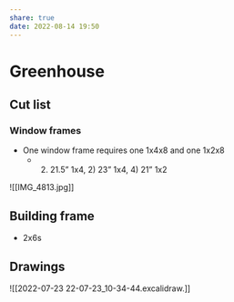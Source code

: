 ```yaml
---  
share: true  
date: 2022-08-14 19:50  
---  
```

  
# Greenhouse  
  
## Cut list  
### Window frames  
- One window frame requires one 1x4x8 and one 1x2x8  
	- 2) 21.5” 1x4, 2) 23” 1x4, 4) 21” 1x2  
  
![[IMG_4813.jpg]]  
  
## Building frame  
- 2x6s  
  
## Drawings  
![[2022-07-23 22-07-23_10-34-44.excalidraw.]]